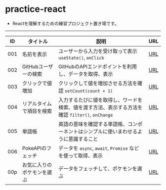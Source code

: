 # practice-react

- Reactを理解するための練習プロジェクト置き場です。

---

| ID | タイトル | 説明 | URL |
|----------|----------|----------|----------|
| 001 | 名前を表示 | ユーザーから入力を受け取って表示 `useState()`, `onClick` | [URL](https://pss-aileen.github.io/practice-react/001-show/) |
| 002 | GitHubユーザーの検索 | GitHubのAPIエンドポイントを利用し、データを取得、表示 | [URL](https://pss-aileen.github.io/practice-react/002-search-github-user/) |
| 003 | クリックで値増加 | クリックして値を増加させる方法を確認 `setCount(count + 1)` | [URL](https://pss-aileen.github.io/practice-react/003-click-event/) |
| 004 | リアルタイムで項目を検索 | 入力するたびに値を取得し、ワードを検索、値を渡す方法、表示する方法を確認 `filter()`, `onChange` | [URL](https://pss-aileen.github.io/practice-react/004-search-string/) |
| 005 | 単語帳 | 英語の意味を確認する単語帳、コンポーネントはシンプルに使いまわせるように意識すること | [URL](https://pss-aileen.github.io/practice-react/005-vocabulary-book) | 
| 006 | PokeAPIのフェッチ | データを `async`, `await`, `Promise` などを使って取得、表示 | [URL](https://pss-aileen.github.io/practice-react/006-pokemon-app) | 
| 00p | お気に入りのポケモンを選ぶ | データをフェッチして、ポケモンを選ぶ | [URL](https://pss-aileen.github.io/practice-react/009-pokemon-app2/) | 